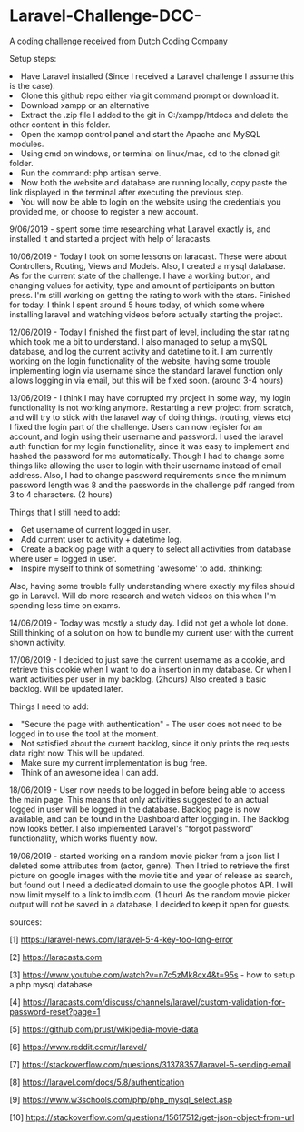 # Laravel-Challenge-DCC-
A coding challenge received from Dutch Coding Company


Setup steps:

<li>Have Laravel installed (Since I received a Laravel challenge I assume this is the case). </li>
<li>Clone this github repo either via git command prompt or download it.</li>
<li>Download xampp or an alternative</li>
<li>Extract the .zip file I added to the git in C:/xampp/htdocs and delete the other content in this folder.</li>
<li>Open the xampp control panel and start the Apache and MySQL modules.</li>
<li>Using cmd on windows, or terminal on linux/mac, cd to the cloned git folder.</li>
<li>Run the command: php artisan serve.</li>
<li>Now both the website and database are running locally, copy paste the link displayed in the terminal after executing the previous step.</li>
<li>You will now be able to login on the website using the credentials you provided me, or choose to register a new account.</li>

9/06/2019 - spent some time researching what Laravel exactly is, and installed it and started a project with help of laracasts.

10/06/2019 - Today I took on some lessons on laracast. These were about Controllers, Routing, Views and Models. Also, I created a mysql database.
As for the current state of the challenge. I have a working button, and changing values for activity, type and amount of participants on button press. I'm still working on getting the rating to work with the stars. Finished for today. I think I spent around 5 hours today, of which some where installing laravel and watching videos before actually starting the project.

12/06/2019 - Today I finished the first part of level, including the star rating which took me a bit to understand. I also managed to setup a mySQL database, and log the current activity and datetime to it. I am currently working on the login functionality of the website, having some trouble implementing login via username since the standard laravel function only allows logging in via email, but this will be fixed soon. (around 3-4 hours)

13/06/2019 - I think I may have corrupted my project in some way, my login functionality is not working anymore. Restarting a new project from scratch, and will try to stick with the laravel way of doing things. (routing, views etc)
I fixed the login part of the challenge. Users can now register for an account, and login using their username and password. I used the laravel auth function for my login functionality, since it was easy to implement and hashed the password for me automatically. Though I had to change some things like allowing the user to login with their username instead of email address. Also, I had to change password requirements since the minimum password length was 8 and the passwords in the challenge pdf ranged from 3 to 4 characters. (2 hours)

Things that I still need to add:

<li>Get username of current logged in user.</li>
<li>Add current user to activity + datetime log.</li>
<li>Create a backlog page with a query to select all activities from database where user = logged in user.</li>
<li>Inspire myself to think of something 'awesome' to add. :thinking:</li>

Also, having some trouble fully understanding where exactly my files should go in Laravel. Will do more research and watch videos on this when I'm spending less time on exams.

14/06/2019 - Today was mostly a study day. I did not get a whole lot done. Still thinking of a solution on how to bundle my current user with the current shown activity.

17/06/2019 - I decided to just save the current username as a cookie, and retrieve this cookie when I want to do a insertion in my database. Or when I want activities per user in my backlog. (2hours)
Also created a basic backlog. Will be updated later.

Things I need to add:

<li>"Secure the page with authentication" - The user does not need to be logged in to use the tool at the moment.</li>
<li>Not satisfied about the current backlog, since it only prints the requests data right now. This will be updated.</li>
<li>Make sure my current implementation is bug free.</li>
<li>Think of an awesome idea I can add.</li>

18/06/2019 - User now needs to be logged in before being able to access the main page. This means that only activities suggested to an actual logged in user will be logged in the database. Backlog page is now available, and can be found in the Dashboard after logging in.
The Backlog now looks better. I also implemented Laravel's "forgot password" functionality, which works fluently now.

19/06/2019 - started working on a random movie picker from a json list I deleted some attributes from (actor, genre). Then I tried to retrieve the first picture on google images with the movie title and year of release as search, but found out I need a dedicated domain to use the google photos API. I will now limit myself to a link to imdb.com. (1 hour)
As the random movie picker output will not be saved in a database, I decided to keep it open for guests.

sources:

[1] https://laravel-news.com/laravel-5-4-key-too-long-error

[2] https://laracasts.com

[3] https://www.youtube.com/watch?v=n7c5zMk8cx4&t=95s - how to setup a php mysql database

[4] https://laracasts.com/discuss/channels/laravel/custom-validation-for-password-reset?page=1

[5] https://github.com/prust/wikipedia-movie-data

[6] https://www.reddit.com/r/laravel/

[7] https://stackoverflow.com/questions/31378357/laravel-5-sending-email

[8] https://laravel.com/docs/5.8/authentication

[9] https://www.w3schools.com/php/php_mysql_select.asp

[10] https://stackoverflow.com/questions/15617512/get-json-object-from-url
